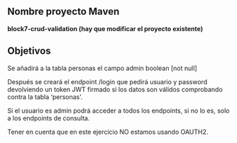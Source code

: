 ## Nombre proyecto Maven

**block7-crud-validation (hay que modificar el proyecto existente)**

## Objetivos
Se añadirá a la tabla personas el campo
admin  boolean  [not null]

Después se creará el endpoint /login que pedirá usuario y password  devolviendo un token JWT firmado si los datos son válidos comprobando contra la tabla ‘personas’.

Si el usuario es admin podrá acceder a todos los endpoints, si no lo es, solo a los endpoints de consulta.

Tener en cuenta que en este ejercicio NO estamos usando OAUTH2.
